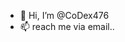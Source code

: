 - 👋 Hi, I’m @CoDex476
- 📫 reach me via email..

<!---
CoDex476/CoDex476 is a ✨ special ✨ repository because its `README.md` (this file) appears on your GitHub profile.
You can click the Preview link to take a look at your changes.
--->
